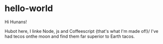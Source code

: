 # hello-world

Hi Hunans!

Hubot here, I linke Node, js and Coffeescript {that's what I'm made of!}/
I've had tecos onthe moon and find them far superior to Earth tacos.
